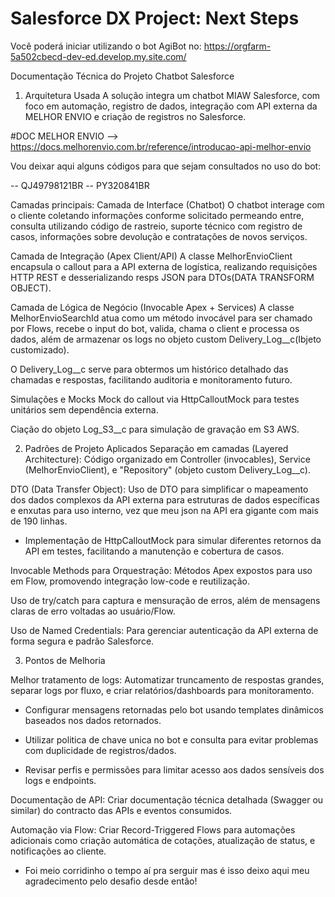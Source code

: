# Salesforce DX Project: Next Steps

Você poderá iniciar utilizando o bot AgiBot no: https://orgfarm-5a502cbecd-dev-ed.develop.my.site.com/


Documentação Técnica do Projeto Chatbot Salesforce
1. Arquitetura Usada
A solução integra um chatbot MIAW Salesforce, com foco em automação, registro de dados, integração com API externa da MELHOR ENVIO e criação de registros no Salesforce.

#DOC MELHOR ENVIO --> https://docs.melhorenvio.com.br/reference/introducao-api-melhor-envio

Vou deixar aqui alguns códigos para que sejam consultados no uso do bot: 

-- QJ49798121BR
-- PY320841BR


Camadas principais:
Camada de Interface (Chatbot)
O chatbot interage com o cliente coletando informações conforme solicitado permeando entre, consulta utilizando código de rastreio, suporte técnico com registro de casos, informações sobre devolução e contratações de novos serviços.


Camada de Integração (Apex Client/API)
A classe MelhorEnvioClient encapsula o callout para a API externa de logística, realizando requisições HTTP REST e desserializando resps JSON para DTOs(DATA TRANSFORM OBJECT).

Camada de Lógica de Negócio (Invocable Apex + Services)
A classe MelhorEnvioSearchId atua como um método invocável para ser chamado por Flows, recebe o input do bot, valida, chama o client e processa os dados, além de armazenar os logs no objeto custom Delivery_Log__c(Ibjeto customizado).

O Delivery_Log__c serve para obtermos um histórico detalhado das chamadas e respostas, facilitando auditoria e monitoramento futuro.


Simulações e Mocks
Mock do callout via HttpCalloutMock para testes unitários sem dependência externa.

Ciação do objeto Log_S3__c para simulação de gravação em S3 AWS.

2. Padrões de Projeto Aplicados
Separação em camadas (Layered Architecture):
Código organizado em Controller (invocables), Service (MelhorEnvioClient), e "Repository" (objeto custom Delivery_Log__c).

DTO (Data Transfer Object):
Uso de DTO para simplificar o mapeamento dos dados complexos da API externa para estruturas de dados específicas e enxutas para uso interno, vez que meu json na API era gigante com mais de 190 linhas.

- Implementação de HttpCalloutMock para simular diferentes retornos da API em testes, facilitando a manutenção e cobertura de casos.

Invocable Methods para Orquestração:
Métodos Apex expostos para uso em Flow, promovendo integração low-code e reutilização.

Uso de try/catch para captura e mensuração de erros, além de mensagens claras de erro voltadas ao usuário/Flow.

Uso de Named Credentials:
Para gerenciar autenticação da API externa de forma segura e padrão Salesforce.

3. Pontos de Melhoria

Melhor tratamento de logs:
Automatizar truncamento de respostas grandes, separar logs por fluxo, e criar relatórios/dashboards para monitoramento.

- Configurar mensagens retornadas pelo bot usando templates dinâmicos baseados nos dados retornados.

- Utilizar politica de chave unica no bot e consulta para evitar problemas com duplicidade de registros/dados.

- Revisar perfis e permissões para limitar acesso aos dados sensíveis dos logs e endpoints.

Documentação de API:
Criar documentação técnica detalhada (Swagger ou similar) do contracto das APIs e eventos consumidos.

Automação via Flow:
Criar Record-Triggered Flows para automações adicionais como criação automática de cotações, atualização de status, e notificações ao cliente.

- Foi meio corridinho o tempo aí pra serguir mas é isso deixo aqui meu agradecimento pelo desafio desde então! 
